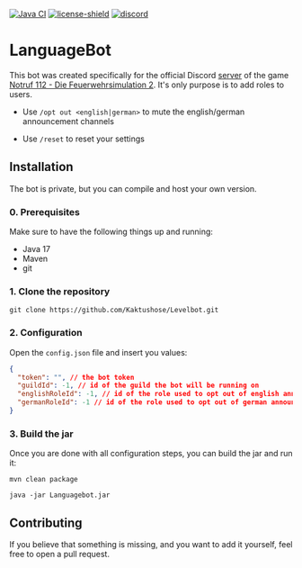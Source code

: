 [![Java CI](https://github.com/Kaktushose/LanguageBot/actions/workflows/ci.yml/badge.svg?branch=master)](https://github.com/Kaktushose/LanguageBot/actions/workflows/ci.yml)
[![license-shield](https://img.shields.io/badge/License-Apache%202.0-lightgrey.svg)]()
<a href="https://discord.gg/Ac2tRYG">
<img src="https://discord.com/api/guilds/547006417542971393/embed.png" alt="discord">
</a>
# LanguageBot

This bot was created specifically for the official Discord [server](https://discord.gg/Ac2tRYG) of the game [Notruf 112 - Die Feuerwehrsimulation 2](https://store.steampowered.com/app/785770/Notruf_112__Die_Feuerwehr_Simulation_2). 
It's only purpose is to add roles to users. 

- Use `/opt out <english|german>` to mute the english/german announcement channels

- Use `/reset` to reset your settings

## Installation

The bot is private, but you can compile and host your own version.

### 0. Prerequisites

Make sure to have the following things up and running:

- Java 17
- Maven
- git

### 1. Clone the repository

```
git clone https://github.com/Kaktushose/Levelbot.git
```

### 2. Configuration

Open the `config.json` file and insert you values:

```json
{
  "token": "", // the bot token
  "guildId": -1, // id of the guild the bot will be running on
  "englishRoleId": -1, // id of the role used to opt out of english announcments
  "germanRoleId": -1 // id of the role used to opt out of german announcments
}
```

### 3. Build the jar

Once you are done with all configuration steps, you can build the jar and run it:

```
mvn clean package
```

```
java -jar Languagebot.jar
```

## Contributing

If you believe that something is missing, and you want to add it yourself, feel free to open a pull request. 
